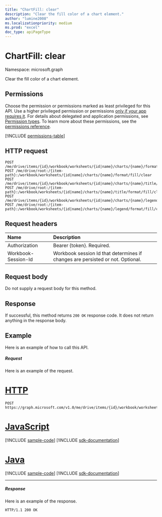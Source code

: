 ```yaml
---
title: "ChartFill: clear"
description: "Clear the fill color of a chart element."
author: "lumine2008"
ms.localizationpriority: medium
ms.prod: "excel"
doc_type: apiPageType
---
```


# ChartFill: clear

Namespace: microsoft.graph

Clear the fill color of a chart element.
## Permissions
Choose the permission or permissions marked as least privileged for this API. Use a higher privileged permission or permissions [only if your app requires it](/graph/permissions-overview#best-practices-for-using-microsoft-graph-permissions). For details about delegated and application permissions, see [Permission types](/graph/permissions-overview#permission-types). To learn more about these permissions, see the [permissions reference](/graph/permissions-reference).

<!-- { "blockType": "permissions", "name": "chartfill_clear" } -->
[!INCLUDE [permissions-table](../includes/permissions/chartfill-clear-permissions.md)]

## HTTP request
<!-- { "blockType": "ignored" } -->
```http
POST /me/drive/items/{id}/workbook/worksheets/{id|name}/charts/{name}/format/fill/clear
POST /me/drive/root:/{item-path}:/workbook/worksheets/{id|name}/charts/{name}/format/fill/clear
POST /me/drive/items/{id}/workbook/worksheets/{id|name}/charts/{name}/title/format/fill/clear
POST /me/drive/root:/{item-path}:/workbook/worksheets/{id|name}/charts/{name}/title/format/fill/clear
POST /me/drive/items/{id}/workbook/worksheets/{id|name}/charts/{name}/legend/format/fill/clear
POST /me/drive/root:/{item-path}:/workbook/worksheets/{id|name}/charts/{name}/legend/format/fill/clear

```
## Request headers
| Name       | Description|
|:---------------|:----------|
| Authorization  | Bearer {token}. Required. |
| Workbook-Session-Id  | Workbook session Id that determines if changes are persisted or not. Optional.|

## Request body
Do not supply a request body for this method.

## Response

If successful, this method returns `200 OK` response code. It does not return anything in the response body.

## Example
Here is an example of how to call this API.
##### Request
Here is an example of the request.

# [HTTP](#tab/http)
<!-- {
  "blockType": "request",
  "name": "chartfill_clear"
}-->
```http
POST https://graph.microsoft.com/v1.0/me/drive/items/{id}/workbook/worksheets/{id|name}/charts/{name}/format/fill/clear
```

# [JavaScript](#tab/javascript)
[!INCLUDE [sample-code](../includes/snippets/javascript/chartfill-clear-javascript-snippets.md)]
[!INCLUDE [sdk-documentation](../includes/snippets/snippets-sdk-documentation-link.md)]

# [Java](#tab/java)
[!INCLUDE [sample-code](../includes/snippets/java/chartfill-clear-java-snippets.md)]
[!INCLUDE [sdk-documentation](../includes/snippets/snippets-sdk-documentation-link.md)]

---

##### Response
Here is an example of the response. 
<!-- {
  "blockType": "response",
  "truncated": true
} -->
```http
HTTP/1.1 200 OK
```

<!-- uuid: 8fcb5dbc-d5aa-4681-8e31-b001d5168d79
2015-10-25 14:57:30 UTC -->
<!-- {
  "type": "#page.annotation",
  "description": "ChartFill: clear",
  "keywords": "",
  "section": "documentation",
  "tocPath": "",
  "suppressions": [
  ]
}-->

